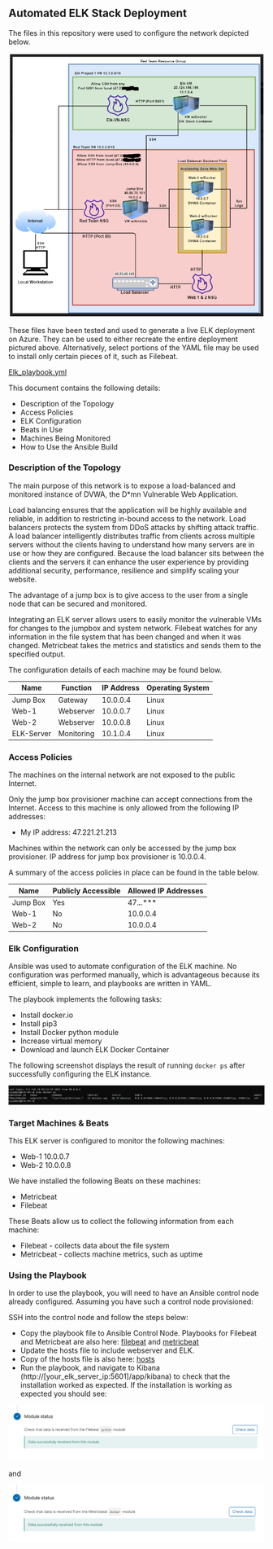 ## Automated ELK Stack Deployment

The files in this repository were used to configure the network depicted below.

![image](https://github.com/Spacesmurf3/Automated-ELK-Stack-Deployment/blob/a010f083e23ecf57e52e42302b0f00c82b02d2b2/Images/ElkStackNew.PNG)

These files have been tested and used to generate a live ELK deployment on Azure. They can be used to either recreate the entire deployment pictured above. Alternatively, select portions of the YAML file may be used to install only certain pieces of it, such as Filebeat.

  [Elk_playbook.yml](https://github.com/Spacesmurf3/Automated-ELK-Stack-Deployment/blob/07b4dc2770b35dd7e01f351a3eeec23d85e2f07b/Elk_playbook.yml)

This document contains the following details:
  - Description of the Topology
  - Access Policies
  - ELK Configuration
  - Beats in Use
  - Machines Being Monitored
  - How to Use the Ansible Build


### Description of the Topology

The main purpose of this network is to expose a load-balanced and monitored instance of DVWA, the D*mn Vulnerable Web Application.

Load balancing ensures that the application will be highly available and reliable, in addition to restricting in-bound access to the network. Load balancers protects the system from DDoS attacks by shifting attack traffic. A load balancer intelligently distributes traffic from clients across multiple servers without the clients having to understand how many servers are in use or how they are configured. Because the load balancer sits between the clients and the servers it can enhance the user experience by providing additional security, performance, resilience and simplify scaling your website. 
  
The advantage of a jump box is to give access to the user from a single node that can be secured and monitored.

Integrating an ELK server allows users to easily monitor the vulnerable VMs for changes to the jumpbox and system network. Filebeat watches for any information in the file system that has been changed and when it was changed. Metricbeat takes the metrics and statistics and sends them to the specified output.

The configuration details of each machine may be found below.

| Name       | Function   | IP Address | Operating System |
|------------|------------|------------|------------------|
| Jump Box   | Gateway    | 10.0.0.4   | Linux            |
| Web-1      | Webserver  | 10.0.0.7   | Linux            |
| Web-2      | Webserver  | 10.0.0.8   | Linux            |
| ELK-Server | Monitoring | 10.1.0.4   | Linux            |

### Access Policies

The machines on the internal network are not exposed to the public Internet. 

Only the jump box provisioner machine can accept connections from the Internet. Access to this machine is only allowed from the following IP addresses:
  - My IP address: 47.221.21.213

Machines within the network can only be accessed by the jump box provisioner. IP address for jump box provisioner is 10.0.0.4.

A summary of the access policies in place can be found in the table below.

| Name     | Publicly Accessible | Allowed IP Addresses |
|----------|---------------------|----------------------|
| Jump Box | Yes                 | 47.***.***.***       |
| Web-1    | No                  | 10.0.0.4             |
| Web-2    | No                  | 10.0.0.4             |

### Elk Configuration

Ansible was used to automate configuration of the ELK machine. No configuration was performed manually, which is advantageous because its efficient, simple to learn, and playbooks are written in YAML.

The playbook implements the following tasks:
  - Install docker.io
  - Install pip3
  - Install Docker python module
  - Increase virtual memory
  - Download and launch ELK Docker Container

The following screenshot displays the result of running `docker ps` after successfully configuring the ELK instance.

![TODO: Update the path with the name of your screenshot of docker ps output](https://github.com/Spacesmurf3/Automated-ELK-Stack-Deployment/blob/04ab7f522c2cbd769a58ba9e4c5b1425d9ff998e/Images/Project1%20ScreenShot%20Docker%20ps.PNG)

### Target Machines & Beats
This ELK server is configured to monitor the following machines:
  - Web-1 10.0.0.7
  - Web-2 10.0.0.8

We have installed the following Beats on these machines:
  - Metricbeat
  - Filebeat

These Beats allow us to collect the following information from each machine:
  - Filebeat - collects data about the file system
  - Metricbeat - collects machine metrics, such as uptime

### Using the Playbook
In order to use the playbook, you will need to have an Ansible control node already configured. Assuming you have such a control node provisioned: 

SSH into the control node and follow the steps below:
  - Copy the playbook file to Ansible Control Node. Playbooks for Filebeat and Metricbeat are also here: [filebeat](https://github.com/Spacesmurf3/Automated-ELK-Stack-Deployment/blob/8e77c1cff9f8fd0a90f15313dc113aea8fe45b7a/filebeat-playbook.yml) and [metricbeat](https://github.com/Spacesmurf3/Automated-ELK-Stack-Deployment/blob/8e77c1cff9f8fd0a90f15313dc113aea8fe45b7a/metricbeat-playbook.yml)
  - Update the hosts file to include webserver and ELK.
  - Copy of the hosts file is also here: [hosts](https://github.com/Spacesmurf3/Automated-ELK-Stack-Deployment/blob/8e77c1cff9f8fd0a90f15313dc113aea8fe45b7a/Hosts.txt)
  - Run the playbook, and navigate to Kibana (http://[your_elk_server_ip:5601]/app/kibana) to check that the installation worked as expected. If the installation is working as expected you should see:

![Image](https://github.com/Spacesmurf3/Automated-ELK-Stack-Deployment/blob/955d125f173000eb8ed69d548b53c8707601e1d8/Images/Filebeat_VRF_INSTL.PNG)

and

![Image](https://github.com/Spacesmurf3/Automated-ELK-Stack-Deployment/blob/955d125f173000eb8ed69d548b53c8707601e1d8/Images/Metricbeat_VRF_INSTL.PNG)
